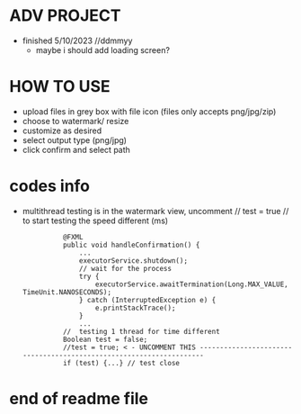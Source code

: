# ADV PROJECT
  - finished 5/10/2023 //ddmmyy
    - maybe i should add loading screen?
# HOW TO USE
  - upload files in grey box with file icon 
    (files only accepts png/jpg/zip)
  - choose to watermark/ resize
  - customize as desired
  - select output type (png/jpg)
  - click confirm and select path
# codes info
  - multithread testing is in the watermark view,
    uncomment // test = true // to start testing the speed different (ms)

                  @FXML
                  public void handleConfirmation() {
                      ...
                      executorService.shutdown();
                      // wait for the process
                      try {
                          executorService.awaitTermination(Long.MAX_VALUE, TimeUnit.NANOSECONDS);
                      } catch (InterruptedException e) {
                          e.printStackTrace();
                      }
                      ...
                  //  testing 1 thread for time different
                  Boolean test = false;
                  //test = true; < - UNCOMMENT THIS --------------------------------------------------------------------
                  if (test) {...} // test close

# end of readme file
